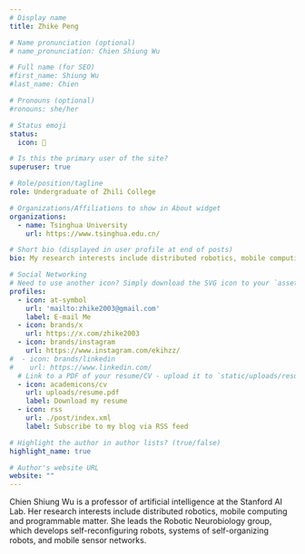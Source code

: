 ```yaml
---
# Display name
title: Zhike Peng

# Name pronunciation (optional)
# name_pronunciation: Chien Shiung Wu

# Full name (for SEO)
#first_name: Shiung Wu
#last_name: Chien

# Pronouns (optional)
#ronouns: she/her

# Status emoji
status:
  icon: 🤔

# Is this the primary user of the site?
superuser: true

# Role/position/tagline
role: Undergraduate of Zhili College

# Organizations/Affiliations to show in About widget
organizations:
  - name: Tsinghua University
    url: https://www.tsinghua.edu.cn/

# Short bio (displayed in user profile at end of posts)
bio: My research interests include distributed robotics, mobile computing and programmable matter.

# Social Networking
# Need to use another icon? Simply download the SVG icon to your `assets/media/icons/` folder.
profiles:
  - icon: at-symbol
    url: 'mailto:zhike2003@gmail.com'
    label: E-mail Me
  - icon: brands/x
    url: https://x.com/zhike2003
  - icon: brands/instagram
    url: https://www.instagram.com/ekihzz/
#  - icon: brands/linkedin
#    url: https://www.linkedin.com/
  # Link to a PDF of your resume/CV - upload it to `static/uploads/resume.pdf`
  - icon: academicons/cv
    url: uploads/resume.pdf
    label: Download my resume
  - icon: rss
    url: ./post/index.xml
    label: Subscribe to my blog via RSS feed

# Highlight the author in author lists? (true/false)
highlight_name: true

# Author's website URL
website: ""
---
```


Chien Shiung Wu is a professor of artificial intelligence at the Stanford AI Lab. Her research interests include
distributed robotics, mobile computing and programmable matter. She leads the Robotic Neurobiology group, which develops
self-reconfiguring robots, systems of self-organizing robots, and mobile sensor networks.
